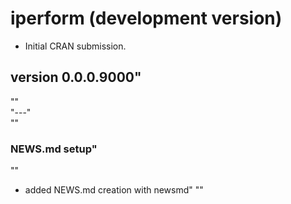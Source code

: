 # iperform (development version)

* Initial CRAN submission.

                                  
## version 0.0.0.9000"               
""                                    
"---"                                 
""                                    
### NEWS.md setup"                   
""                                    
- added NEWS.md creation with newsmd"
"" 
